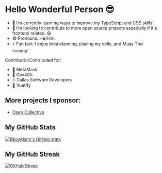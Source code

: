 # Hello Wonderful Person 😎 

- 🌱 I’m currently learning ways to improve my TypeScript and CSS skills!
- 👯 I’m looking to contribute to more open source projects especially if it's frontend related. :smiley:
- 😄 Pronouns: He/Him.
- ⚡ Fun fact: I enjoy breakdancing, playing my cello, and Muay Thai training!

Contributor/Contributed for:
- 🦊 MetaMask
- 📗 Gov4Git
- 🔥 Dallas Software Developers
- 🖖 Vuetify

## More projects I sponsor:
- [Open Collective](https://opencollective.com/austin-akers#category-CONTRIBUTIONS)

## My GitHub Stats

[![BboyAkers's GitHub stats](https://github-readme-stats.vercel.app/api?username=BboyAkers)](https://github.com/BboyAkers/github-readme-stats)

## My GitHub Streak

[![GitHub Streak](https://streak-stats.demolab.com/?user=BboyAkers)](https://git.io/streak-stats)

